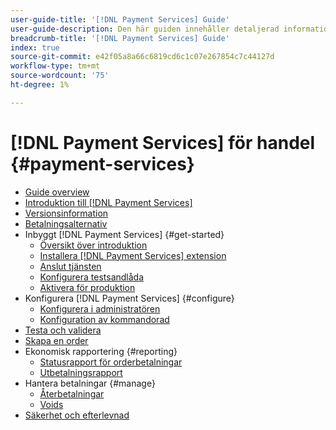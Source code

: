 ```yaml
---
user-guide-title: '[!DNL Payment Services] Guide'
user-guide-description: Den här guiden innehåller detaljerad information om installation och konfiguration [!DNL Payment Services] för din Adobe Commerce eller Magento Open Source store.
breadcrumb-title: '[!DNL Payment Services] Guide'
index: true
source-git-commit: e42f05a8a66c6819cd6c1c07e267854c7c44127d
workflow-type: tm+mt
source-wordcount: '75'
ht-degree: 1%

---
```



# [!DNL Payment Services] för handel {#payment-services}

- [Guide overview](guide-overview.md)
- [Introduktion till [!DNL Payment Services]](overview.md)
- [Versionsinformation](release-notes.md)
- [Betalningsalternativ](payments-options.md)
- Inbyggt [!DNL Payment Services] {#get-started}
   - [Översikt över introduktion](onboard.md)
   - [Installera [!DNL Payment Services] extension](install.md)
   - [Anslut tjänsten](connect.md)
   - [Konfigurera testsandlåda](sandbox.md)
   - [Aktivera för produktion](production.md)
- Konfigurera [!DNL Payment Services] {#configure}
   - [Konfigurera i administratören](configure-admin.md)
   - [Konfiguration av kommandorad](configure-cli.md)
- [Testa och validera](test-validate.md)
- [Skapa en order](create-order.md)
- Ekonomisk rapportering {#reporting}
   - [Statusrapport för orderbetalningar](order-payment-status.md)
   - [Utbetalningsrapport](payouts.md)
- Hantera betalningar {#manage}
   - [Återbetalningar](refunds.md)
   - [Voids](voids.md)
- [Säkerhet och efterlevnad](security.md)
